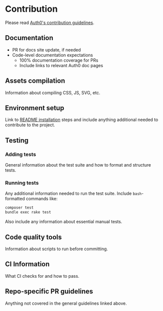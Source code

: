 # Contribution

Please read [Auth0's contribution guidelines](https://github.com/auth0/open-source-template/blob/master/GENERAL-CONTRIBUTING.md).

## Documentation

- PR for docs site update, if needed
- Code-level documentation expectations
	- 100% documentation coverage for PRs
	- Include links to relevant Auth0 doc pages

## Assets compilation

Information about compiling CSS, JS, SVG, etc.

## Environment setup

Link to [README installation](README.md#installation) steps and include anything additional needed to contribute to the project.

## Testing


### Adding tests

General information about the test suite and how to format and structure tests.

### Running tests

Any additional information needed to run the test suite. Include `bash`-formatted commands like:

```bash
composer test
bundle exec rake test
```

Also include any information about essential manual tests.

## Code quality tools

Information about scripts to run before committing.

## CI Information

What CI checks for and how to pass.

## Repo-specific PR guidelines

Anything not covered in the general guidelines linked above.

